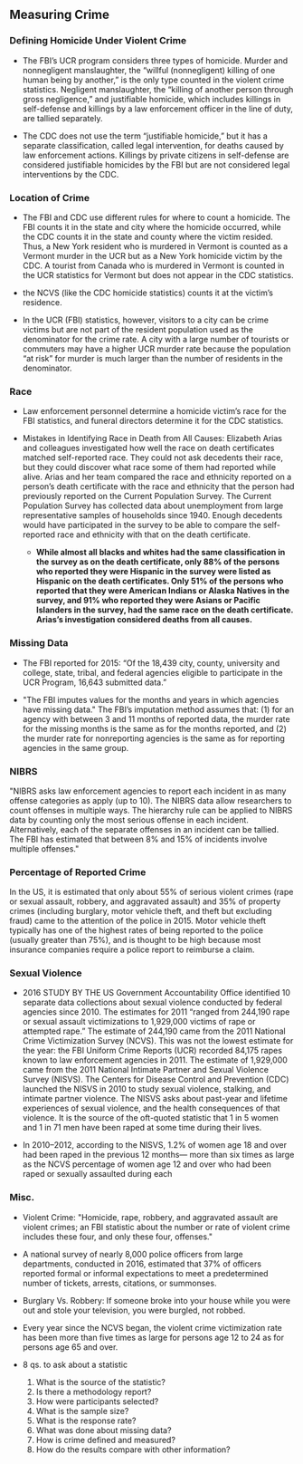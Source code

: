 ## Measuring Crime

### Defining Homicide Under Violent Crime

* The FBI’s UCR program considers three types of homicide. Murder and nonnegligent manslaughter, the “willful (nonnegligent) killing of one human being by another,” is the only type counted in the violent crime statistics. Negligent manslaughter, the “killing of another person through gross negligence,” and justifiable homicide, which includes killings in self-defense and killings by a law enforcement officer in the line of duty, are tallied separately. 

* The CDC does not use the term “justifiable homicide,” but it has a separate classification, called legal intervention, for deaths caused by law enforcement actions. Killings by private citizens in self-defense are considered justifiable homicides by the FBI but are not considered legal interventions by the CDC.

### Location of Crime

* The FBI and CDC use different rules for where to count a homicide. The FBI counts it in the state and city where the homicide occurred, while the CDC counts it in the state and county where the victim resided. Thus, a New York resident who is murdered in Vermont is counted as a Vermont murder in the UCR but as a New York homicide victim by the CDC. A tourist from Canada who is murdered in Vermont is counted in the UCR statistics for Vermont but does not appear in the CDC statistics. 

* the NCVS (like the CDC homicide statistics) counts it at the victim’s residence. 

* In the UCR (FBI) statistics, however, visitors to a city can be crime victims but are not part of the resident population used as the denominator for the crime rate. A city with a large number of tourists or commuters may have a higher UCR murder rate because the population “at risk” for murder is much larger than the number of residents in the denominator. 

### Race

* Law enforcement personnel determine a homicide victim’s race for the FBI statistics, and funeral directors determine it for the CDC statistics. 

* Mistakes in Identifying Race in Death from All Causes: Elizabeth Arias and colleagues investigated how well the race on death certificates matched self-reported race. They could not ask decedents their race, but they could discover what race some of them had reported while alive. Arias and her team compared the race and ethnicity reported on a person’s death certificate with the race and ethnicity that the person had previously reported on the Current Population Survey. The Current Population Survey has collected data about unemployment from large representative samples of households since 1940. Enough decedents would have participated in the survey to be able to compare the self-reported race and ethnicity with that on the death certificate. 
	* **While almost all blacks and whites had the same classification in the survey as on the death certificate, only 88% of the persons who reported they were Hispanic in the survey were listed as Hispanic on the death certificates. Only 51% of the persons who reported that they were American Indians or Alaska Natives in the survey, and 91% who reported they were Asians or Pacific Islanders in the survey, had the same race on the death certificate. Arias’s investigation considered deaths from all causes.**

### Missing Data

* The FBI reported for 2015: “Of the 18,439 city, county, university and college, state, tribal, and federal agencies eligible to participate in the UCR Program, 16,643 submitted data.” 

* "The FBI imputes values for the months and years in which agencies have missing data." The FBI’s imputation method assumes that: (1) for an agency with between 3 and 11 months of reported data, the murder rate for the missing months is the same as for the months reported, and (2) the murder rate for nonreporting agencies is the same as for reporting agencies in the same group. 

### NIBRS

"NIBRS asks law enforcement agencies to report each incident in as many offense categories as apply (up to 10). The NIBRS data allow researchers to count offenses in multiple ways. The hierarchy rule can be applied to NIBRS data by counting only the most serious offense in each incident. Alternatively, each of the separate offenses in an incident can be tallied. The FBI has estimated that between 8% and 15% of incidents involve multiple offenses."

### Percentage of Reported Crime

In the US, it is estimated that only about 55% of serious violent crimes (rape or sexual assault, robbery, and aggravated assault) and 35% of property crimes (including burglary, motor vehicle theft, and theft but excluding fraud) came to the attention of the police in 2015. Motor vehicle theft typically has one of the highest rates of being reported to the police (usually greater than 75%), and is thought to be high because most insurance companies require a police report to reimburse a claim.

### Sexual Violence

* 2016 STUDY BY THE US Government Accountability Office identified 10 separate data collections about sexual violence conducted by federal agencies since 2010. The estimates for 2011 “ranged from 244,190 rape or sexual assault victimizations to 1,929,000 victims of rape or attempted rape.” The estimate of 244,190 came from the 2011 National Crime Victimization Survey (NCVS). This was not the lowest estimate for the year: the FBI Uniform Crime Reports (UCR) recorded 84,175 rapes known to law enforcement agencies in 2011. The estimate of 1,929,000 came from the 2011 National Intimate Partner and Sexual Violence Survey (NISVS). The Centers for Disease Control and Prevention (CDC) launched the NISVS in 2010 to study sexual violence, stalking, and intimate partner violence. The NISVS asks about past-year and lifetime experiences of sexual violence, and the health consequences of that violence. It is the source of the oft-quoted statistic that 1 in 5 women and 1 in 71 men have been raped at some time during their lives.

* In 2010–2012, according to the NISVS, 1.2% of women age 18 and over had been raped in the previous 12 months— more than six times as large as the NCVS percentage of women age 12 and over who had been raped or sexually assaulted during each

### Misc.

* Violent Crime: "Homicide, rape, robbery, and aggravated assault are violent crimes; an FBI statistic about the number or rate of violent crime includes these four, and only these four, offenses."

* A national survey of nearly 8,000 police officers from large departments, conducted in 2016, estimated that 37% of officers reported formal or informal expectations to meet a predetermined number of tickets, arrests, citations, or summonses.

* Burglary Vs. Robbery: If someone broke into your house while you were out and stole your television, you were burgled, not robbed. 

* Every year since the NCVS began, the violent crime victimization rate has been more than five times as large for persons age 12 to 24 as for persons age 65 and over.

* 8 qs. to ask about a statistic

	1. What is the source of the statistic? 
	2. Is there a methodology report? 
	3. How were participants selected? 
	4. What is the sample size? 
	5. What is the response rate? 
	6. What was done about missing data? 
	7. How is crime defined and measured? 
	8. How do the results compare with other information?



